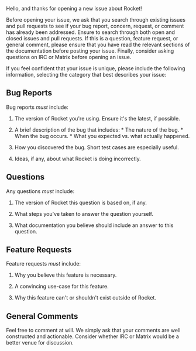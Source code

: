 Hello, and thanks for opening a new issue about Rocket!

Before opening your issue, we ask that you search through existing issues and
pull requests to see if your bug report, concern, request, or comment has
already been addressed. Ensure to search through both open and closed issues and
pull requests. If this is a question, feature request, or general comment,
please ensure that you have read the relevant sections of the documentation
before posting your issue. Finally, consider asking questions on IRC or Matrix
before opening an issue.

If you feel confident that your issue is unique, please include the following
information, selecting the category that best describes your issue:

## Bug Reports

Bug reports _must_ include:

  1. The version of Rocket you're using. Ensure it's the latest, if possible.

  2. A brief description of the bug that includes:
    * The nature of the bug.
    * When the bug occurs.
    * What you expected vs. what actually happened.

  3. How you discovered the bug. Short test cases are especially useful.

  4. Ideas, if any, about what Rocket is doing incorrectly.

## Questions

Any questions _must_ include:

  1. The version of Rocket this question is based on, if any.

  2. What steps you've taken to answer the question yourself.

  3. What documentation you believe should include an answer to this question.

## Feature Requests

Feature requests _must_ include:

  1. Why you believe this feature is necessary.

  2. A convincing use-case for this feature.

  3. Why this feature can't or shouldn't exist outside of Rocket.

## General Comments

Feel free to comment at will. We simply ask that your comments are well
constructed and actionable. Consider whether IRC or Matrix would be a better
venue for discussion.
